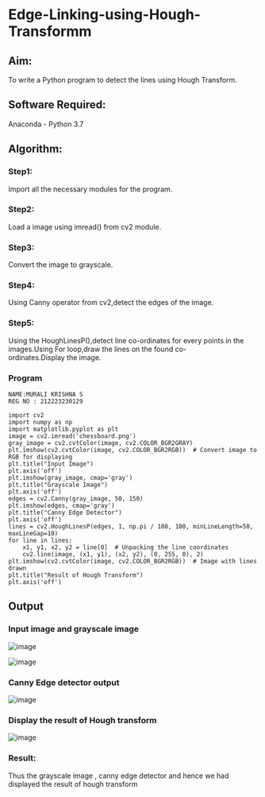 # Edge-Linking-using-Hough-Transformm
## Aim:
To write a Python program to detect the lines using Hough Transform.

## Software Required:
Anaconda - Python 3.7

## Algorithm:
### Step1:

Import all the necessary modules for the program.
### Step2:

Load a image using imread() from cv2 module.
### Step3:

Convert the image to grayscale.
### Step4:

Using Canny operator from cv2,detect the edges of the image.
### Step5:

Using the HoughLinesP(),detect line co-ordinates for every points in the images.Using For loop,draw the lines on the found co-ordinates.Display the image.

### Program
```
NAME:MURALI KRISHNA S
REG NO : 212223230129

import cv2
import numpy as np
import matplotlib.pyplot as plt
image = cv2.imread('chessboard.png')
gray_image = cv2.cvtColor(image, cv2.COLOR_BGR2GRAY)
plt.imshow(cv2.cvtColor(image, cv2.COLOR_BGR2RGB))  # Convert image to RGB for displaying
plt.title("Input Image")
plt.axis('off')
plt.imshow(gray_image, cmap='gray')
plt.title("Grayscale Image")
plt.axis('off')
edges = cv2.Canny(gray_image, 50, 150)
plt.imshow(edges, cmap='gray')
plt.title("Canny Edge Detector")
plt.axis('off')
lines = cv2.HoughLinesP(edges, 1, np.pi / 180, 100, minLineLength=50, maxLineGap=10)
for line in lines:
    x1, y1, x2, y2 = line[0]  # Unpacking the line coordinates
    cv2.line(image, (x1, y1), (x2, y2), (0, 255, 0), 2)
plt.imshow(cv2.cvtColor(image, cv2.COLOR_BGR2RGB))  # Image with lines drawn
plt.title("Result of Hough Transform")
plt.axis('off')
```

## Output

### Input image and grayscale image

![image](https://github.com/user-attachments/assets/a657271a-350f-4eb8-8353-a7845865412a)

![image](https://github.com/user-attachments/assets/55a9da73-f9bc-4be1-b8d0-6d9aa0f3a4b4)

### Canny Edge detector output

![image](https://github.com/user-attachments/assets/1b1ca57a-6416-489c-9c8c-2c3016e19df8)

### Display the result of Hough transform

![image](https://github.com/user-attachments/assets/ae4ea77e-cfd0-47b6-93b7-109c75736f70)

### Result:

Thus the grayscale image , canny edge detector and hence we had displayed the result of hough transform
